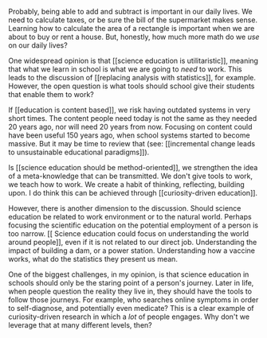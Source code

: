Probably, being able to add and subtract is important in our daily lives. We need to calculate taxes, or be sure the bill of the supermarket makes sense. Learning how to calculate the area of a rectangle is important when we are about to buy or rent a house. But, honestly, how much more math do we *use* on our daily lives? 

One widespread opinion is that [[science education is utilitaristic]], meaning that what we learn in school is what we are going to *need* to work. This leads to the discussion of [[replacing analysis with statistics]], for example. However, the open question is what tools should school give their students that enable them to work? 

If [[education is content based]], we risk having outdated systems in very short times. The content people need today is not the same as they needed 20 years ago, nor will need 20 years from now. Focusing on content could have been useful 150 years ago, when school systems started to become massive. But it may be time to review that (see: [[incremental change leads to unsustainable educational paradigms]]). 

Is [[science education should be method-oriented]], we strengthen the idea of a meta-knowledge that can be transmitted. We don't give tools to work, we teach how to work. We create a habit of thinking, reflecting, building upon. I do think this can be achieved through [[curiosity-driven education]]. 

However, there is another dimension to the discussion. Should science education be related to work environment or to the natural world. Perhaps focusing the scientific education on the potential employment of a person is too narrow. [[ Science education could focus on understanding the world around people]], even if it is not related to our direct job. Understanding the impact of building a dam, or a power station. Understanding how a vaccine works, what do the statistics they present us mean. 

One of the biggest challenges, in my opinion, is that science education in schools should only be the staring point of a person's journey. Later in life, when people question the reality they live in, they should have the tools to follow those journeys. For example, who searches online symptoms in order to self-diagnose, and potentially even medicate? This is a clear example of curiosity-driven research in which a *lot* of people engages. Why don't we leverage that at many different levels, then? 

